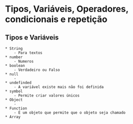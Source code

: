 # Tipos, Variáveis, Operadores, condicionais e repetição

## Tipos e Variáveis
    * String 
        - Para textos
    * number
        - Numeros
    * boolean
        - Verdadeiro ou Falso
    * null
        - 
    * undefinded
        - A variável existe mais não foi definida
    * symbol
        - Permite criar valores únicos
    * Object
        - 
    * Function
        - É um objeto que permite que o objeto seja chamado
    * Array

